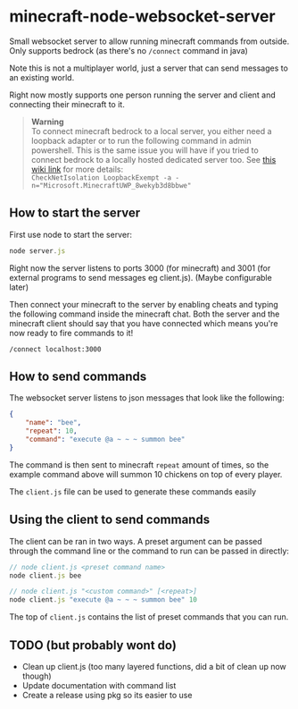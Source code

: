 # minecraft-node-websocket-server
Small websocket server to allow running minecraft commands from outside.
Only supports bedrock (as there's no `/connect` command in java)

Note this is not a multiplayer world, just a server that can send messages to an existing world.

Right now mostly supports one person running the server and client and connecting their minecraft to it. 

> **Warning**  
> To connect minecraft bedrock to a local server, you either need a loopback adapter or to run the following command in admin powershell. This is the same issue you will have if you tried to connect bedrock to a locally hosted dedicated server too. See [this wiki link](https://minecraft.fandom.com/wiki/Bedrock_Dedicated_Server#Connection) for more details:  
> `CheckNetIsolation LoopbackExempt -a -n="Microsoft.MinecraftUWP_8wekyb3d8bbwe"`


## How to start the server
First use node to start the server:
```js
node server.js
```
Right now the server listens to ports 3000 (for minecraft) and 3001 (for external programs to send messages eg client.js). (Maybe configurable later)

Then connect your minecraft to the server by enabling cheats and typing the following command inside the minecraft chat. Both the server and the minecraft client should say that you have connected which means you're now ready to fire commands to it!
```
/connect localhost:3000
```

## How to send commands 

The websocket server listens to json messages that look like the following:
```json
{
    "name": "bee",
    "repeat": 10,
    "command": "execute @a ~ ~ ~ summon bee"
}
```

The command is then sent to minecraft `repeat` amount of times, so the example command above will summon 10 chickens on top of every player.

The `client.js` file can be used to generate these commands easily

## Using the client to send commands

The client can be ran in two ways. A preset argument can be passed through the command line or the command to run can be passed in directly:
```js
// node client.js <preset command name>
node client.js bee 

// node client.js "<custom command>" [<repeat>]
node client.js "execute @a ~ ~ ~ summon bee" 10
```

The top of `client.js` contains the list of preset commands that you can run.

## TODO (but probably wont do)
* Clean up client.js (too many layered functions, did a bit of clean up now though)
* Update documentation with command list
* Create a release using pkg so its easier to use
